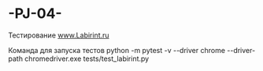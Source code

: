 # -PJ-04-

Тестирование www.Labirint.ru

Команда для запуска тестов python -m pytest -v --driver chrome --driver-path chromedriver.exe tests/test_labirint.py
